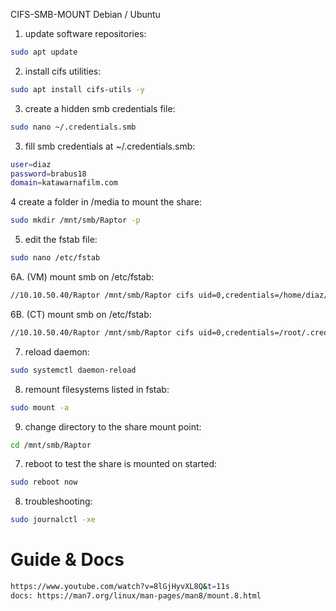CIFS-SMB-MOUNT Debian / Ubuntu

1. update software repositories:

```bash
sudo apt update
```

2. install cifs utilities:

```bash
sudo apt install cifs-utils -y
```

3. create a hidden smb credentials file:

```bash
sudo nano ~/.credentials.smb
```

3. fill smb credentials at ~/.credentials.smb:

```bash
user=diaz
password=brabus18
domain=katawarnafilm.com
```


4 create a folder in /media to mount the share:

```bash
sudo mkdir /mnt/smb/Raptor -p
```

5. edit the fstab file:

```bash
sudo nano /etc/fstab
```

6A. (VM) mount smb on /etc/fstab:

```bash
//10.10.50.40/Raptor /mnt/smb/Raptor cifs uid=0,credentials=/home/diaz/.credentials.smb,iocharset=utf8,vers=3.0,noperm,nobrl 0 0
```

6B. (CT) mount smb on /etc/fstab:

```bash
//10.10.50.40/Raptor /mnt/smb/Raptor cifs uid=0,credentials=/root/.credentials.smb,iocharset=utf8,vers=3.0,noperm,nobrl 0 0
```


7. reload daemon:

```bash
sudo systemctl daemon-reload
```

8.  remount filesystems listed in fstab:

```bash
sudo mount -a
```

9.  change directory to the share mount point:

```bash
cd /mnt/smb/Raptor
```

7.  reboot to test the share is mounted on started:

```bash
sudo reboot now
```

8. troubleshooting:
```bash
sudo journalctl -xe
```


# Guide & Docs

```bash
https://www.youtube.com/watch?v=8lGjHyvXL8Q&t=11s
docs: https://man7.org/linux/man-pages/man8/mount.8.html
```
